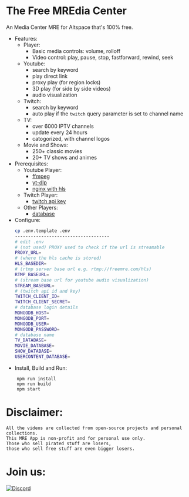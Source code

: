 # The Free MREdia Center
An Media Center MRE for Altspace that's 100% free.  
- Features:
    - Player:
        - Basic media controls: volume, rolloff
        - Video control: play, pause, stop, fastforward, rewind, seek
    - Youtube:
        - search by keyword
        - play direct link
        - proxy play (for region locks)
        - 3D play (for side by side videos)
        - audio visualization
    - Twitch:
        - search by keyword
        - auto play if the `twitch` query parameter is set to channel name
    - TV:
        - over 6000 IPTV channels
        - update every 24 hours
        - catogorized, with channel logos
    - Movie and Shows:
        - 250+ classic movies
        - 20+ TV shows and animes
- Prerequisites:
    - Youtube Player:
        - [ffmpeg](https://ffmpeg.org/)
        - [yt-dlp](https://github.com/yt-dlp/yt-dlp)
        - [nginx with hls](https://www.digitalocean.com/community/tutorials/how-to-set-up-a-video-streaming-server-using-nginx-rtmp-on-ubuntu-20-04)
    - Twitch Player:
        - [twitch api key](https://dev.twitch.tv/docs/api/)
    - Other Players:
        - [database](https://www.mongodb.com/)
- Configure:
    ```bash
    cp .env.template .env
    ------------------------------------
    # edit .env
    # (not used) PROXY used to check if the url is streamable
    PROXY_URL=
    # (where the hls cache is stored)
    HLS_BASEDIR=
    # (rtmp server base url e.g. rtmp://freemre.com/hls)
    RTMP_BASEURL=
    # (stream base url for youtube audio visualization)
    STREAM_BASEURL=
    # (twitch api id and key)
    TWITCH_CLIENT_ID=
    TWITCH_CLIENT_SECRET=
    # database login details
    MONGODB_HOST=
    MONGODB_PORT=
    MONGODB_USER=
    MONGODB_PASSWORD=
    # database name
    TV_DATABASE=
    MOVIE_DATABASE=
    SHOW_DATABASE=
    USERCONTENT_DATABASE=
    ```
- Install, Build and Run:
```
    npm run install
    npm run build
    npm start
```

# Disclaimer:
```
All the videos are collected from open-source projects and personal collections.
This MRE App is non-profit and for personal use only.
Those who sell pirated stuff are losers,
those who sell free stuff are even bigger losers.
```

# Join us:
[![Discord](https://img.shields.io/badge/Discord-%237289DA.svg?style=for-the-badge&logo=discord&logoColor=white)](https://discord.gg/yStWGYcgKJ)